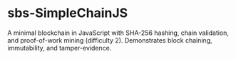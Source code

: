 # sbs-SimpleChainJS
A minimal blockchain in JavaScript with SHA-256 hashing, chain validation, and proof-of-work mining (difficulty 2). Demonstrates block chaining, immutability, and tamper-evidence.

